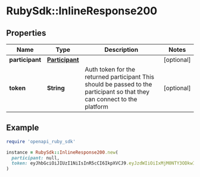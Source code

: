 # RubySdk::InlineResponse200

## Properties

| Name | Type | Description | Notes |
| ---- | ---- | ----------- | ----- |
| **participant** | [**Participant**](Participant.md) |  | [optional] |
| **token** | **String** | Auth token for the returned participant  This should be passed to the participant so that they can connect to the platform  | [optional] |

## Example

```ruby
require 'openapi_ruby_sdk'

instance = RubySdk::InlineResponse200.new(
  participant: null,
  token: eyJhbGciOiJIUzI1NiIsInR5cCI6IkpXVCJ9.eyJzdWIiOiIxMjM0NTY3ODkwIiwiaWF0IjoxNTE2MjM5MDIyfQ.L8i6g3PfcHlioHCCPURC9pmXT7gdJpx3kOoyAfNUwCc
)
```

